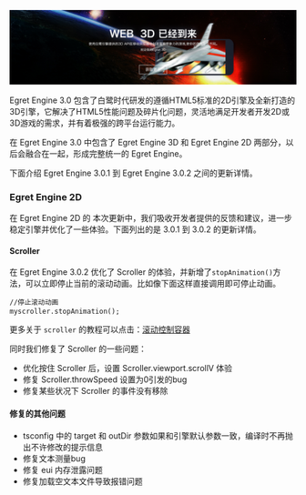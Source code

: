 ![](56a5917e4a724.jpg)

Egret Engine 3.0 包含了白鹭时代研发的遵循HTML5标准的2D引擎及全新打造的3D引擎，它解决了HTML5性能问题及碎片化问题，灵活地满足开发者开发2D或3D游戏的需求，并有着极强的跨平台运行能力。

在 Egret Engine 3.0 中包含了 Egret Engine 3D 和 Egret Engine 2D 两部分，以后会融合在一起，形成完整统一的 Egret Engine。

下面介绍 Egret Engine 3.0.1 到 Egret Engine 3.0.2 之间的更新详情。


### Egret Engine 2D 

在 Egret Engine 2D 的 本次更新中，我们吸收开发者提供的反馈和建议，进一步稳定引擎并优化了一些体验。下面列出的是 3.0.1 到 3.0.2 的更新详情。 

#### Scroller

在 Egret Engine 3.0.2 优化了 Scroller 的体验，并新增了`stopAnimation()`方法，可以立即停止当前的滚动动画。比如像下面这样直接调用即可停止动画。

```
//停止滚动动画
myscroller.stopAnimation();
```

更多关于 `scroller` 的教程可以点击：[滚动控制容器](http://edn.egret.com/cn/docs/page/611)

同时我们修复了 Scroller 的一些问题：

* 优化按住 Scroller 后，设置 Scroller.viewport.scrollV 体验
* 修复 Scroller.throwSpeed 设置为0引发的bug
* 修复某些状况下 Scroller 的事件没有移除

#### 修复的其他问题

* tsconfig 中的 target 和 outDir 参数如果和引擎默认参数一致，编译时不再抛出不许修改的提示信息
* 修复文本测量bug
* 修复 eui 内存泄露问题
* 修复加载空文本文件导致报错问题

